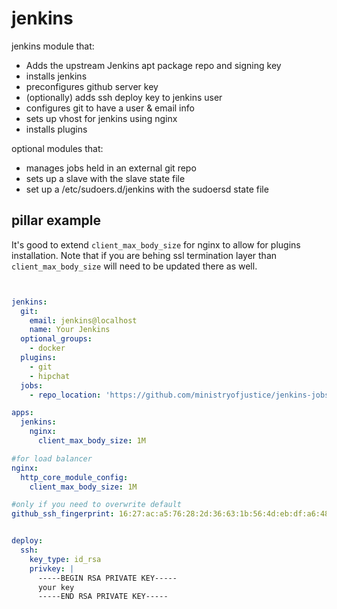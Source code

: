 jenkins
=======

jenkins module that:
 - Adds the upstream Jenkins apt package repo and signing key
 - installs jenkins
 - preconfigures github server key
 - (optionally) adds ssh deploy key to jenkins user
 - configures git to have a user & email info
 - sets up vhost for jenkins using nginx
 - installs plugins

optional modules that:
 - manages jobs held in an external git repo
 - sets up a slave with the slave state file
 - set up a /etc/sudoers.d/jenkins with the sudoersd state file

pillar example
--------------
It's good to extend `client_max_body_size` for nginx to allow for plugins installation. Note that if you are behing ssl termination layer than `client_max_body_size` will need to be updated there as well.


```yaml


jenkins:
  git:
    email: jenkins@localhost
    name: Your Jenkins
  optional_groups:
    - docker
  plugins:
    - git
    - hipchat
  jobs:
    - repo_location: 'https://github.com/ministryofjustice/jenkins-jobs.git'

apps:
  jenkins:
    nginx:
      client_max_body_size: 1M

#for load balancer
nginx:
  http_core_module_config:
    client_max_body_size: 1M

#only if you need to overwrite default
github_ssh_fingerprint: 16:27:ac:a5:76:28:2d:36:63:1b:56:4d:eb:df:a6:48


deploy:
  ssh:
    key_type: id_rsa
    privkey: |
      -----BEGIN RSA PRIVATE KEY-----
      your key
      -----END RSA PRIVATE KEY-----


```
